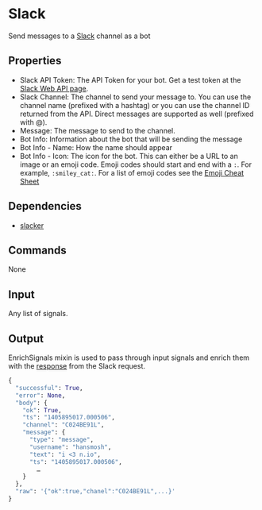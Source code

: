 Slack
=====

Send messages to a [Slack](http://slack.com) channel as a bot

Properties
----------
 * Slack API Token: The API Token for your bot. Get a test token at the [Slack Web API page](https://api.slack.com/web).
 * Slack Channel: The channel to send your message to. You can use the channel name (prefixed with a hashtag) or you can use the channel ID returned from the API. Direct messages are supported as well (prefixed with @).
 * Message: The message to send to the channel.
 * Bot Info: Information about the bot that will be sending the message
 * Bot Info - Name: How the name should appear
 * Bot Info - Icon: The icon for the bot. This can either be a URL to an image or an emoji code. Emoji codes should start and end with a `:`. For example, `:smiley_cat:`. For a list of emoji codes see the [Emoji Cheat Sheet](http://www.emoji-cheat-sheet.com/)


Dependencies
------------
 * [slacker](https://github.com/os/slacker)

Commands
--------
None

Input
-----
Any list of signals.

Output
------
EnrichSignals mixin is used to pass through input signals and enrich them with the [response](https://api.slack.com/methods/chat.postMessage) from the Slack request.

```python
{
  "successful": True,
  "error": None,
  "body": {
    "ok": True,
    "ts": "1405895017.000506",
    "channel": "C024BE91L",
    "message": {
      "type": "message",
      "username": "hansmosh",
      "text": "i <3 n.io",
      "ts": "1405895017.000506",
        …
    }
  },
  "raw": '{"ok":true,"chanel":"C024BE91L",...}'
}
```
